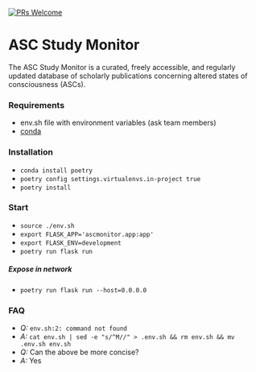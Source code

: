 [![PRs Welcome](https://img.shields.io/badge/PRs-welcome-brightgreen.svg?style=flat-square)](http://makeapullrequest.com)

# ASC Study Monitor

The ASC Study Monitor is a curated, freely accessible, and regularly updated database of scholarly publications concerning altered states of consciousness (ASCs).

### Requirements

- env.sh file with environment variables (ask team members)
- [conda](https://docs.conda.io/en/latest/)

### Installation

- `conda install poetry`
- `poetry config settings.virtualenvs.in-project true`
- `poetry install`

### Start

- `source ./env.sh`
- `export FLASK_APP='ascmonitor.app:app'`
- `export FLASK_ENV=development`
- `poetry run flask run`

##### Expose in network

- `poetry run flask run --host=0.0.0.0`

### FAQ

- _Q:_ `env.sh:2: command not found`
- _A:_ `cat env.sh | sed -e "s/^M//" > .env.sh && rm env.sh && mv .env.sh env.sh`
- _Q:_ Can the above be more concise?
- _A:_ Yes
